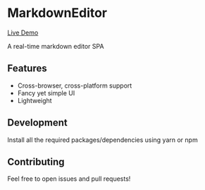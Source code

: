 # MarkdownEditor

<!-- ![Giphy](https://media.giphy.com/media/26DNeo2xDmfj3plbW/giphy.gif) -->

[Live Demo](http://Prachi00.github.io/markdown-editor)

A real-time markdown editor SPA

## Features

* Cross-browser, cross-platform support
* Fancy yet simple UI
* Lightweight

## Development

Install all the required packages/dependencies using yarn or npm


## Contributing

Feel free to open issues and pull requests!